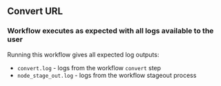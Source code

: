## Convert URL 
### Workflow executes as expected with all logs available to the user


Running this workflow gives all expected log outputs:
- `convert.log` - logs from the workflow `convert` step
- `node_stage_out.log` - logs from the workflow stageout process